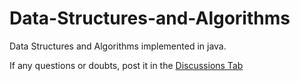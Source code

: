 # Data-Structures-and-Algorithms
Data Structures and Algorithms implemented in java. 

If any questions or doubts, post it in the [Discussions Tab](https://github.com/bharathikannann/Data-Structures-and-Algorithms/discussions/1)
